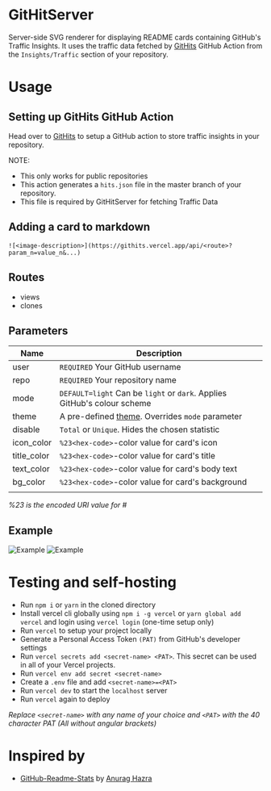 # GitHitServer

Server-side SVG renderer for displaying README cards containing GitHub's Traffic Insights. It uses the traffic data fetched by [GitHits](https://github.com/kausko/GitHits) GitHub Action from the `Insights/Traffic` section of your repository.

# Usage

## Setting up GitHits GitHub Action
Head over to [GitHits](https://github.com/kausko/GitHits) to setup a GitHub action to store traffic insights in your repository.

NOTE:
- This only works for public repositories
- This action generates a `hits.json` file in the master branch of your repository. 
- This file is required by GitHitServer for fetching Traffic Data

## Adding a card to markdown
`![<image-description>](https://githits.vercel.app/api/<route>?param_n=value_n&...)`

## Routes
- views
- clones

## Parameters
| Name         | Description |
| --           | -- |
| user         | `REQUIRED` Your GitHub username |
| repo         | `REQUIRED` Your repository name |
| mode         | `DEFAULT=light` Can be `light` or `dark`. Applies GitHub's colour scheme |
| theme        | A pre-defined [theme](https://github.com/anuraghazra/github-readme-stats/tree/master/themes). Overrides `mode` parameter |
| disable      | `Total` or `Unique`. Hides the chosen statistic |
| icon_color   | `%23<hex-code>`-color value for card's icon |
| title_color  | `%23<hex-code>`-color value for card's title |
| text_color   | `%23<hex-code>`-color value for card's body text |
| bg_color     | `%23<hex-code>`-color value for card's background |
|              | |

*%23 is the encoded URI value for #*
## Example
![Example](https://githits.vercel.app/api/views?user=kausko&repo=GitHitServer&mode=dark&disable=Total)
![Example](https://githits.vercel.app/api/clones?user=kausko&repo=GitHitServer&mode=dark&disable=Total)

# Testing and self-hosting
- Run `npm i` or `yarn` in the cloned directory
- Install vercel cli globally using `npm i -g vercel` or `yarn global add vercel` and login using `vercel login` (one-time setup only)
- Run `vercel` to setup your project locally
- Generate a Personal Access Token `(PAT)` from GitHub's developer settings
- Run `vercel secrets add <secret-name> <PAT>`. This secret can be used in all of your Vercel projects.
- Run `vercel env add secret <secret-name>`
- Create a `.env` file and add `<secret-name>=<PAT>`
- Run `vercel dev` to start the `localhost` server
- Run `vercel` again to deploy

*Replace `<secret-name>` with any name of your choice and `<PAT>` with the 40 character PAT (All without angular brackets)*

# Inspired by
- [GitHub-Readme-Stats](https://github.com/anuraghazra/github-readme-stats) by [Anurag Hazra](https://github.com/anuraghazra)